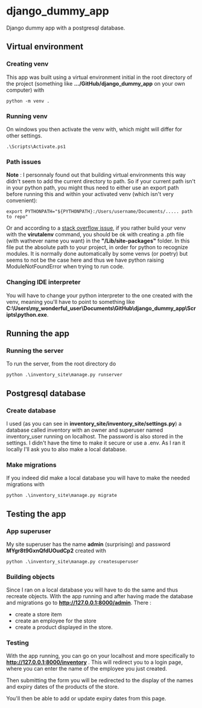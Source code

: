# django_dummy_app

Django dummy app with a postgresql database.

## Virtual environment

### Creating venv

This app was built using a virtual environment initial in the root directory of the project (something like **.../GitHub/django_dummy_app** on your own computer) with

```shell
python -m venv .
```

### Running venv

On windows you then activate the venv with, which might will differ for other settings.

```shell
.\Scripts\Activate.ps1
```

### Path issues

**Note** : I personnaly found out that building virtual environments this way didn't seem to add the current directory to path. So if your current path isn't in your python path, you might thus need to either use an export path before running this and within your activated venv (which isn't very convenient):

```shell
export PYTHONPATH="${PYTHONPATH}:/Users/username/Documents/..... path to repo"
```

Or and according to a [stack overflow issue](https://stackoverflow.com/a/10739838/13736095), if you rather build your venv with the **virutalenv** command, you should be ok with creating a .pth file (with wathever name you want) in the **"/Lib/site-packages"** folder. In this file put the absolute path to your project, in order for python to recognize modules. It is normally done automatically by some venvs (or poetry) but seems to not be the case here and thus we have python raising ModuleNotFoundError when trying to run code.

### Changing IDE interpreter

You will have to change your python interpreter to the one created with the venv,
meaning you'll have to point to something like **C:\Users\my_wonderful_user\Documents\GitHub\django_dummy_app\Scripts\python.exe**.

## Running the app

### Running the server

To run the server, from the root directory do

```shell
python .\inventory_site\manage.py runserver
```

## Postgresql database

### Create database

I used (as you can see in **inventory_site/inventory_site/settings.py**) a database
called inventory with an owner and superuser named inventory_user running on localhost.
The password is also stored in the settings. I didn't have the time to make it secure
or use a .env.
As I ran it locally I'll ask you to also make a local database.

### Make migrations

If you indeed did make a local database you will have to make the needed migrations with

```shell
python .\inventory_site\manage.py migrate
```

## Testing the app

### App superuser

My site superuser has the name **admin** (surprising) and password **MYgr8t9GxnQfdUOudCp2** created with

```shell
python .\inventory_site\manage.py createsuperuser
```

### Building objects

Since I ran on a local database you will have to do the same and thus recreate
objects. With the app running and after having made the database and migrations
go to **http://127.0.0.1:8000/admin**.
There :

-   create a store item
-   create an employee for the store
-   create a product displayed in the store.

### Testing

With the app running, you can go on your localhost and more specifically to
**http://127.0.0.1:8000/inventory** . This will redirect you to a login page,
where you can enter the name of the employee you just created.

Then submitting the form you will be redirected to the display of the names
and expiry dates of the products of the store.

You'll then be able to add or update expiry dates from this page.
